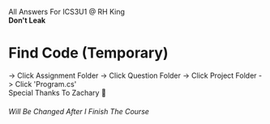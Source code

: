 All Answers For ICS3U1 @ RH King <br>
<b> Don't Leak </b>

<h1>Find Code (Temporary)</h1>
-> Click Assignment Folder
-> Click Question Folder
-> Click Project Folder
-> Click 'Program.cs'
<br>
Special Thanks To Zachary 🙏

<h6>Will Be Changed After I Finish The Course</h6>
